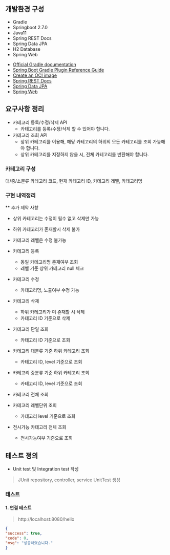 
## 개발환경 구성
- Gradle 
- Springboot 2.7.0 
- Java11 
- Spring REST Docs
- Spring Data JPA
- H2 Database
- Spring Web
 
* [Official Gradle documentation](https://docs.gradle.org)
* [Spring Boot Gradle Plugin Reference Guide](https://docs.spring.io/spring-boot/docs/2.7.0/gradle-plugin/reference/html/)
* [Create an OCI image](https://docs.spring.io/spring-boot/docs/2.7.0/gradle-plugin/reference/html/#build-image)
* [Spring REST Docs](https://docs.spring.io/spring-restdocs/docs/current/reference/html5/)
* [Spring Data JPA](https://docs.spring.io/spring-boot/docs/2.7.0/reference/htmlsingle/#data.sql.jpa-and-spring-data)
* [Spring Web](https://docs.spring.io/spring-boot/docs/2.7.0/reference/htmlsingle/#web)


## 요구사항 정리 
- 카테고리 등록/수정/삭제 API 
  * 카테고리를 등록/수정/삭제 할 수 있어야 합니다.
- 카테고리 조회 API 
  * 상위 카테고리를 이용해, 해당 카테고리의 하위의 모든 카테고리를 조회 가능해야 합니다.
  * 상위 카테고리를 지정하지 않을 시, 전체 카테고리를 반환해야 합니다.

### 카테고리 구성 
대/중/소분류 카테고리 코드, 현재 카테고리 ID, 카테고리 레벨, 카테고리명

### 구현 내역정리 
** 추가 제약 사항
- 상위 카테고리는 수정이 될수 없고 삭제만 가능
- 하위 카테고리가 존재할시 삭제 불가 
- 카테고리 레벨은 수정 불가능

- 카테고리 등록
  * 동일 카테고리명 존재여부 조회
  * 레벨 기준 상위 카테고리 null 체크

- 카테고리 수정 
  * 카테고리명, 노출여부 수정 가능

- 카테고리 삭제 
  * 하위 카테고리가 미 존재할 시 삭제
  * 카테고리 ID 기준으로 삭제

- 카테고리 단일 조회 
  * 카테고리 ID 기준으로 조회

- 카테고리 대분류 기준 하위 카테고리 조회
  * 카테고리 ID, level 기준으로 조회

- 카테고리 중분류 기준 하위 카테고리 조회
  * 카테고리 ID, level 기준으로 조회
  
- 카테고리 전체 조회

- 카테고리 레벨단위 조회 
  * 카테고리 level 기준으로 조회
  
- 전시가능 카테고리 전체 조회
  * 전시가능여부 기준으로 조회

## 테스트 정의 
- Unit test 및 Integration test 작성
> JUnit repository, controller, service UnitTest 생성


### 테스트 
#### 1. 연결 테스트 
> http://localhost:8080/hello
```json
{
"success": true,
"code": 0,
"msg": "성공하였습니다."
}
```